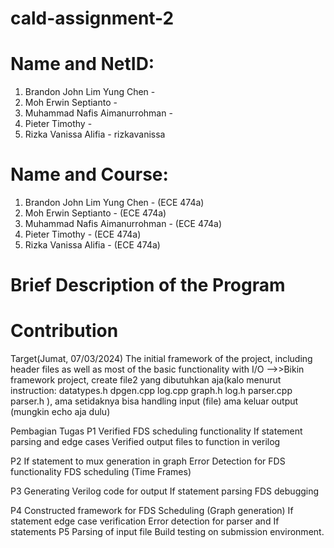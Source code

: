 # cald-assignment-2

# Name and NetID:
1. Brandon John Lim Yung Chen - 
2. Moh Erwin Septianto - 
3. Muhammad Nafis Aimanurrohman - 
4. Pieter Timothy - 
5. Rizka Vanissa Alifia - rizkavanissa

# Name and Course:
1. Brandon John Lim Yung Chen - (ECE 474a)
2. Moh Erwin Septianto - (ECE 474a)
3. Muhammad Nafis Aimanurrohman - (ECE 474a)
4. Pieter Timothy - (ECE 474a)
5. Rizka Vanissa Alifia - (ECE 474a)

# Brief Description of the Program

# Contribution

Target(Jumat, 07/03/2024)
The initial framework of the project, including header files as well as most of the basic functionality with I/O
-->>Bikin framework project, create file2 yang dibutuhkan aja(kalo menurut instruction: 
  datatypes.h       dpgen.cpp             log.cpp
  graph.h           log.h                 parser.cpp
  parser.h
  ), ama setidaknya bisa handling input (file) ama keluar output (mungkin echo aja dulu)


Pembagian Tugas
P1
	Verified FDS scheduling functionality
	If statement parsing and edge cases
	Verified output files to function in verilog 

P2
	If statement to mux generation in graph
	Error Detection for FDS functionality
	FDS scheduling (Time Frames)

P3
	Generating Verilog code for output
	If statement parsing
	FDS debugging

P4
	Constructed framework for FDS Scheduling (Graph generation)
	If statement edge case verification
	Error detection for parser and If statements
P5
	Parsing of input file
	Build testing on submission environment.
